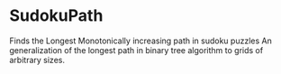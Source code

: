 # SudokuPath
Finds the Longest Monotonically increasing path in sudoku puzzles
An generalization of the longest path in binary tree algorithm to grids of arbitrary sizes.
